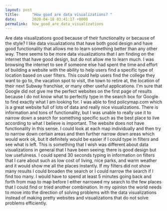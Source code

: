 ```yaml
---
layout: post
title:      "How good are data visualizations? "
date:       2020-04-18 03:41:17 +0000
permalink:  how_good_are_data_visualizations
---
```



Are data visualizations good because of their functionality or because of the style? I like data visualizations that have both good design and have good functionality that allows me to learn something better than any other way. There seems to be more data visualizations that I am finding on the internet that have good design, but do not allow me to learn much. I was browsing the internet to see if someone else had spent the time and effort of building a website with the ability to help users find a specific type of location based on user filters. This could help users find the college they want to go to, the vacation spot to visit, the town to retire at, the location of their next Subway franchise, or many other useful applications. I'm sure that Google did not give me the perfect websites on the first page of results because I do not know what to perfectly type in the search box for Google to find exactly what I am looking for. I was able to find policymap.com which is a great website full of lots of data and really nice visualizations. There is information and tons of functionality, but I was unable to really use it to narrow down a search for something specific such as the best place to live according to what I believe is important. The website does not have functionality in this sense. I could look at each map individually and then try to narrow down certain areas and then further narrow down areas which would work ok, but it definitely would be easier if I could type in filters and see what is left. This is something that I wish was different about data visualizations in general that I have been seeing; there is good design but low usefulness. I could spend 30 seconds typing in information on filters that I care about such as low cost of living, nice parks, and warm weather and it would show me all the places instantly. If my filters did not show many results I could broaden the search or I could narrow the search if I find too many. I would have to spend at least 5 minutes going back and forth from map to map before I either narrowed my search to the few places that I could find or tried another combination. In my opinion the world needs to move into the direction of solving problems with the data visualizations instead of making pretty websites and visualizations that do not solve problems efficiently. 
